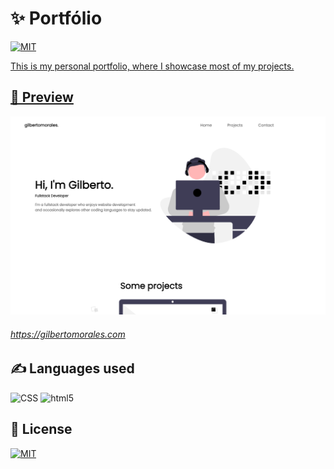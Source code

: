 
# ✨ Portfólio
<a href="https://github.com/eumorales/linktree/blob/main/LICENSE" target="_blank"><img alt="MIT" src="https://img.shields.io/badge/stability-wip-lightgrey.svg" />

This is my personal portfolio, where I showcase most of my projects.

## 🤳 Preview
<p> <img alt="Web" src="https://github.com/eumorales/eumorales/blob/main/preview/portfolio-web.png" /></p>

###### https://gilbertomorales.com

## ✍ Languages used
<img alt="CSS" src="https://img.shields.io/badge/CSS3-%231572B6.svg?style=flat-square&logo=css3&logoColor=white" /> <img alt="html5" src="https://img.shields.io/badge/-HTML5-E34F26?style=flat-square&logo=html5&logoColor=white" /> 

## 📄 License
<a href="https://github.com/eumorales/linktree/blob/main/LICENSE" target="_blank"><img alt="MIT" src="https://img.shields.io/badge/license-MIT-blue" />

